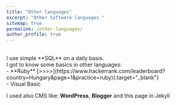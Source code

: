 ```yaml
---
title: "Other languages"
excerpt: "Other Software languages "
sitemap: true
permalink: /other-languages/
author_profile: true
---
```

<br>
I use simple **SQL** on a daily basis.<br>
I got to know some basics in other languages:<br>
- **Ruby** [>>>>](https://www.hackerrank.com/leaderboard?country=Hungary&page=1&practice=ruby){:target="_blank"}
<br>
- Visual Basic<br>

I used also CMS like: **WordPress**, **Blogger** and this page in Jekyll<br>
